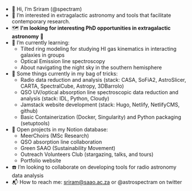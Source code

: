 - 👋 Hi, I’m Sriram (@spectram)
- :satellite: I’m interested in extragalactic astronomy and tools that facilitate contemporary research.
- :world_map: **I'm looking for interesting PhD opportunities in extragalactic astronomy** :dart:
- 🌱 I’m currently learning: 
  - Tilted ring modeling for studying HI gas kinematics in interacting galaxies in groups
  - Optical Emission line spectroscopy
  - About navigating the night sky in the southern hemisphere
- :school_satchel: Some things currently in my bag of tricks:
  - Radio data reduction and analysis (stack: CASA, SoFiA2, AstroSlicer, CARTA, SpectralCube, Astropy, 3DBarrolo)
  - QSO UV/optical absorption line spectroscopic data reduction and analysis (stack: IDL, Python, Cloudy)
  - Jamstack website development (stack: Hugo, Netlify, NetlifyCMS, github)
  - Basic Containerization (Docker, Singularity) and Python packaging (setuptools)
- :scroll: Open projects in my Notion database:
  - MeerChoirs (MSc Research)
  - QSO absorption line collaboration
  - Green SAAO (Sustainability Movement)
  - Outreach Volunteers Club (stargazing, talks, and tours)
  - Portfolio website   
- :telephone: I’m looking to collaborate on developing tools for radio astronomy data analysis
- :mailbox_with_mail: How to reach me: sriram@saao.ac.za or @astrospectram on twitter

<!---
spectram/spectram is a ✨ special ✨ repository because its `README.md` (this file) appears on your GitHub profile.
You can click the Preview link to take a look at your changes.
--->
